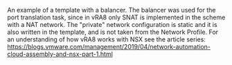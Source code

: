 An example of a template with a balancer.
The balancer was used for the port translation task, since in vRA8 only SNAT is implemented in the scheme with a NAT network.
The "private" network configuration is static and it is also written in the template, and is not taken from the Network Profile.
For an understanding of how vRA8 works with NSX see the article series: https://blogs.vmware.com/management/2019/04/network-automation-cloud-assembly-and-nsx-part-1.html